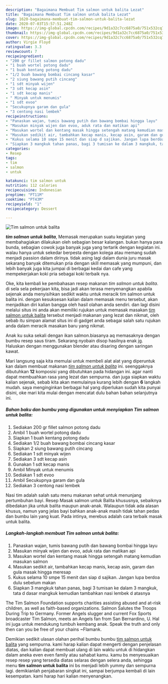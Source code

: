 ```yaml
---
description: "Bagaimana Membuat Tim salmon untuk balita Lezat"
title: "Bagaimana Membuat Tim salmon untuk balita Lezat"
slug: 1620-bagaimana-membuat-tim-salmon-untuk-balita-lezat
date: 2020-07-03T15:57:51.248Z
image: https://img-global.cpcdn.com/recipes/9d1a32c7cc6875a0/751x532cq70/tim-salmon-untuk-balita-foto-resep-utama.jpg
thumbnail: https://img-global.cpcdn.com/recipes/9d1a32c7cc6875a0/751x532cq70/tim-salmon-untuk-balita-foto-resep-utama.jpg
cover: https://img-global.cpcdn.com/recipes/9d1a32c7cc6875a0/751x532cq70/tim-salmon-untuk-balita-foto-resep-utama.jpg
author: Virgie Floyd
ratingvalue: 3.3
reviewcount: 7
recipeingredient:
- "200 gr fillet salmon potong dadu"
- "1 buah wortel potong dadu"
- "1 buah kentang potong dadu"
- "1/2 buah bawang bombai cincang kasar"
- "2 siung bawang putih cincang"
- "1 sdt minyak wijen"
- "3 sdt kecap asin"
- "1 sdt kecap manis"
- " Minyak untuk menumis"
- "1 sdt evoo"
- "Secukupnya garam dan gula"
- "3 centong nasi lembek"
recipeinstructions:
- "Panaskan wajan, tumis bawang putih dan bawang bombai hingga layu"
- "Masukan minyak wijen dan evoo, aduk rata dan matikan api"
- "Masukan wortel dan kentang masak hingga setengah matang kemudian masukan salmon"
- "Masukan sedikit air, tambahkan kecap manis, kecap asin, garam dan gula masak hingga meresap"
- "Kukus selama 10 smpe 15 menit dan siap d sajikan. Jangan lupa berdoa dulu sebelum makan"
- "Siapkan 3 mangkuk tahan panas, bagi 3 tumisan ke dalam 3 mangkuk, tata d dasar mangkuk kemudian tambahkan nasi lembek d atasnya"
categories:
- Resep
tags:
- tim
- salmon
- untuk

katakunci: tim salmon untuk 
nutrition: 112 calories
recipecuisine: Indonesian
preptime: "PT11M"
cooktime: "PT43M"
recipeyield: "1"
recipecategory: Dessert

---
```



![Tim salmon untuk balita](https://img-global.cpcdn.com/recipes/9d1a32c7cc6875a0/751x532cq70/tim-salmon-untuk-balita-foto-resep-utama.jpg)

<b><i>tim salmon untuk balita</i></b>, Memasak merupakan suatu kegiatan yang membahagiakan dilakukan oleh sebagian besar kalangan. bukan hanya para bunda, sebagian cowok juga banyak juga yang tertarik dengan kegiatan ini. walau hanya untuk sekedar berpesta dengan kolega atau memang sudah menjadi passion dalam dirinya. tidak asing lagi dalam dunia juru masak sekarang banyak ditemukan pria dengan skill memasak yang mumpuni, dan lebih banyak juga kita jumpai di berbagai kedai dan cafe yang mempekerjakan koki pria sebagai koki terbaik nya.

Oke, kita kembali ke pembahasan resep makanan <i>tim salmon untuk balita</i>. di sela sela pekerjaan kita, bisa jadi akan terasa menyenangkan apabila sejenak anda menyisihkan sedikit waktu untuk meracik tim salmon untuk balita ini. dengan kesuksesan kalian dalam memasak menu tersebut, akan menjadikan diri kalian bangga oleh hasil olahan anda sendiri. dan lagi disini melalui situs ini anda akan memiliki rujukan untuk memasak masakan <u>tim salmon untuk balita</u> tersebut menjadi makanan yang lezat dan nikmat, oleh sebab itu simpan alamat situs ini di gadget anda sebagai salah satu rujukan anda dalam meracik masakan baru yang nikmat.

Anak ku suka sekali dengan ikan salmon.biasanya aq memasaknya dengan bumbu resep saus tiram. Sekarang nyobain disop hasilnya enak jg. Haluskan dengan menggunakan blender atau disaring dengan saringan kawat.


Mari langsung saja kita memulai untuk membeli alat alat yang diperuntuk kan dalam membuat makanan <u><i>tim salmon untuk balita</i></u> ini. seenggaknya dibutuhkan <b>12</b> komposisi yang dibutuhkan pada hidangan ini. agar nanti dapat membuahkan rasa yang lezat dan sempurna. dan juga siapkan waktu kalian sejenak, sebab kita akan memulainya kurang lebih dengan <b>6</b> langkah mudah. saya menginginkan berbagai hal yang diperlukan sudah kita punyai disini, oke mari kita mulai dengan mencatat dulu bahan bahan selanjutnya ini.

<!--inarticleads1-->

##### Bahan baku dan bumbu yang digunakan untuk menyiapkan Tim salmon untuk balita:

1. Sediakan 200 gr fillet salmon potong dadu
1. Ambil 1 buah wortel potong dadu
1. Siapkan 1 buah kentang potong dadu
1. Sediakan 1/2 buah bawang bombai cincang kasar
1. Siapkan 2 siung bawang putih cincang
1. Sediakan 1 sdt minyak wijen
1. Sediakan 3 sdt kecap asin
1. Gunakan 1 sdt kecap manis
1. Ambil  Minyak untuk menumis
1. Sediakan 1 sdt evoo
1. Ambil Secukupnya garam dan gula
1. Sediakan 3 centong nasi lembek


Nasi tim adalah salah satu menu makanan sehat untuk menunjang pertumbuhan bayi. Resep Masak salmon untuk Balita khususnya, sebaiknya dibedakan jika untuk balita maupun anak-anak. Walaupun tidak ada alasan khusus, namun yang jelas bayi bahkan anak-anak masih tidak tahan pedas dan bumbu lain yang kuat. Pada intinya, merebus adalah cara terbaik masak untuk balita. 

<!--inarticleads2-->

##### Langkah-langkah membuat Tim salmon untuk balita:

1. Panaskan wajan, tumis bawang putih dan bawang bombai hingga layu
1. Masukan minyak wijen dan evoo, aduk rata dan matikan api
1. Masukan wortel dan kentang masak hingga setengah matang kemudian masukan salmon
1. Masukan sedikit air, tambahkan kecap manis, kecap asin, garam dan gula masak hingga meresap
1. Kukus selama 10 smpe 15 menit dan siap d sajikan. Jangan lupa berdoa dulu sebelum makan
1. Siapkan 3 mangkuk tahan panas, bagi 3 tumisan ke dalam 3 mangkuk, tata d dasar mangkuk kemudian tambahkan nasi lembek d atasnya


The Tim Salmon Foundation supports charities assisting abused and at-risk children, as well as faith-based organizations. Salmon Salutes the Troops During Trip to Germany. Former Angels slugger and current Fox Sports broadcaster Tim Salmon, meets an Angels fan from San Bernardino, U. Hal ini juga untuk mendukung tumbuh kembang anak. Speak the truth and only then can you be free of your chains ~Flamank. 

Demikian sedikit ulasan olahan perihal bumbu bumbu <u>tim salmon untuk balita</u> yang sempurna. kami harap kalian dapat mengerti dengan penjelasan diatas, dan kalian dapat membuat ulang di lain waktu untuk di hidangkan dalam aneka even even family atau sahabat kamu. kamu bs menyesuaikan resep resep yang tersedia diatas selaras dengan selera anda, sehingga menu <b>tim salmon untuk balita</b> ini bs menjadi lebih yummy dan sempurna lagi. demikianlah penjabaran singkat ini, sampai berjumpa kembali di lain kesempatan. kami harap hari kalian menyenangkan.
